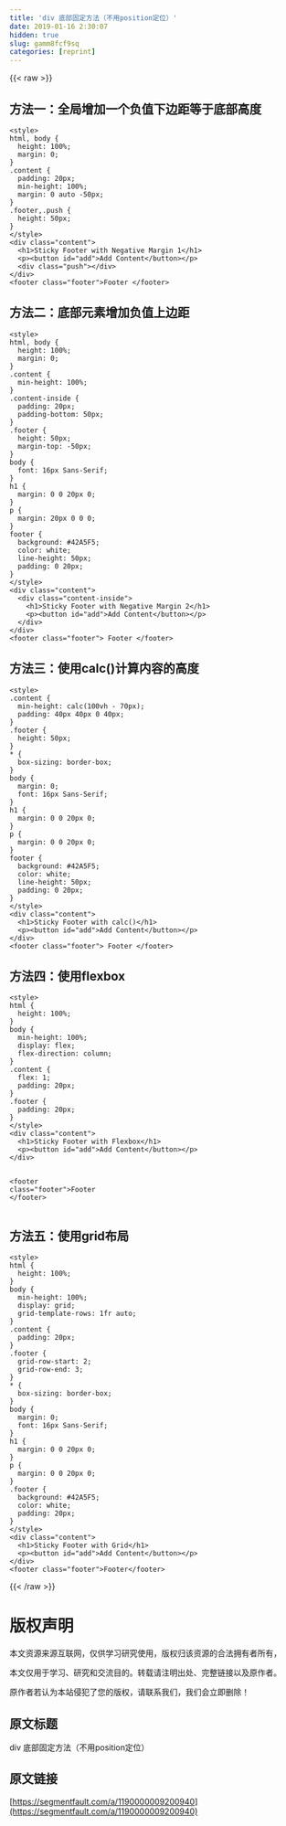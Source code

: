 ```yaml
---
title: 'div 底部固定方法（不用position定位）' 
date: 2019-01-16 2:30:07
hidden: true
slug: gamm8fcf9sq
categories: [reprint]
---
```


{{< raw >}}

                    
<h2 id="articleHeader0">方法一：全局增加一个负值下边距等于底部高度</h2>
<div class="widget-codetool" style="display:none;">
      <div class="widget-codetool--inner">
      <span class="selectCode code-tool" data-toggle="tooltip" data-placement="top" title="" data-original-title="全选"></span>
      <span type="button" class="copyCode code-tool" data-toggle="tooltip" data-placement="top" data-clipboard-text="<style>
html, body {
  height: 100%;
  margin: 0;
}
.content {
  padding: 20px;
  min-height: 100%;
  margin: 0 auto -50px;
}
.footer,.push {
  height: 50px;
}
</style>
<div class=&quot;content&quot;>
  <h1>Sticky Footer with Negative Margin 1</h1>
  <p><button id=&quot;add&quot;>Add Content</button></p>
  <div class=&quot;push&quot;></div>
</div>
<footer class=&quot;footer&quot;>Footer </footer>" title="" data-original-title="复制"></span>
      <span type="button" class="saveToNote code-tool" data-toggle="tooltip" data-placement="top" title="" data-original-title="放进笔记"></span>
      </div>
      </div><pre class="hljs xml"><code><span class="hljs-tag">&lt;<span class="hljs-name">style</span>&gt;</span><span class="css">
<span class="hljs-selector-tag">html</span>, <span class="hljs-selector-tag">body</span> {
  <span class="hljs-attribute">height</span>: <span class="hljs-number">100%</span>;
  <span class="hljs-attribute">margin</span>: <span class="hljs-number">0</span>;
}
<span class="hljs-selector-class">.content</span> {
  <span class="hljs-attribute">padding</span>: <span class="hljs-number">20px</span>;
  <span class="hljs-attribute">min-height</span>: <span class="hljs-number">100%</span>;
  <span class="hljs-attribute">margin</span>: <span class="hljs-number">0</span> auto -<span class="hljs-number">50px</span>;
}
<span class="hljs-selector-class">.footer</span>,<span class="hljs-selector-class">.push</span> {
  <span class="hljs-attribute">height</span>: <span class="hljs-number">50px</span>;
}
</span><span class="hljs-tag">&lt;/<span class="hljs-name">style</span>&gt;</span>
<span class="hljs-tag">&lt;<span class="hljs-name">div</span> <span class="hljs-attr">class</span>=<span class="hljs-string">"content"</span>&gt;</span>
  <span class="hljs-tag">&lt;<span class="hljs-name">h1</span>&gt;</span>Sticky Footer with Negative Margin 1<span class="hljs-tag">&lt;/<span class="hljs-name">h1</span>&gt;</span>
  <span class="hljs-tag">&lt;<span class="hljs-name">p</span>&gt;</span><span class="hljs-tag">&lt;<span class="hljs-name">button</span> <span class="hljs-attr">id</span>=<span class="hljs-string">"add"</span>&gt;</span>Add Content<span class="hljs-tag">&lt;/<span class="hljs-name">button</span>&gt;</span><span class="hljs-tag">&lt;/<span class="hljs-name">p</span>&gt;</span>
  <span class="hljs-tag">&lt;<span class="hljs-name">div</span> <span class="hljs-attr">class</span>=<span class="hljs-string">"push"</span>&gt;</span><span class="hljs-tag">&lt;/<span class="hljs-name">div</span>&gt;</span>
<span class="hljs-tag">&lt;/<span class="hljs-name">div</span>&gt;</span>
<span class="hljs-tag">&lt;<span class="hljs-name">footer</span> <span class="hljs-attr">class</span>=<span class="hljs-string">"footer"</span>&gt;</span>Footer <span class="hljs-tag">&lt;/<span class="hljs-name">footer</span>&gt;</span></code></pre>
<h2 id="articleHeader1">方法二：底部元素增加负值上边距</h2>
<div class="widget-codetool" style="display:none;">
      <div class="widget-codetool--inner">
      <span class="selectCode code-tool" data-toggle="tooltip" data-placement="top" title="" data-original-title="全选"></span>
      <span type="button" class="copyCode code-tool" data-toggle="tooltip" data-placement="top" data-clipboard-text="<style>
html, body {
  height: 100%;
  margin: 0;
}
.content {
  min-height: 100%;
}
.content-inside {
  padding: 20px;
  padding-bottom: 50px;
}
.footer {
  height: 50px;
  margin-top: -50px;
}
body {
  font: 16px Sans-Serif;
}
h1 {
  margin: 0 0 20px 0;
}
p {
  margin: 20px 0 0 0;
}
footer {
  background: #42A5F5;
  color: white;
  line-height: 50px;
  padding: 0 20px;
}
</style>
<div class=&quot;content&quot;>
  <div class=&quot;content-inside&quot;>
    <h1>Sticky Footer with Negative Margin 2</h1>
    <p><button id=&quot;add&quot;>Add Content</button></p>
  </div>
</div>
<footer class=&quot;footer&quot;> Footer </footer>" title="" data-original-title="复制"></span>
      <span type="button" class="saveToNote code-tool" data-toggle="tooltip" data-placement="top" title="" data-original-title="放进笔记"></span>
      </div>
      </div><pre class="hljs xml"><code><span class="hljs-tag">&lt;<span class="hljs-name">style</span>&gt;</span><span class="css">
<span class="hljs-selector-tag">html</span>, <span class="hljs-selector-tag">body</span> {
  <span class="hljs-attribute">height</span>: <span class="hljs-number">100%</span>;
  <span class="hljs-attribute">margin</span>: <span class="hljs-number">0</span>;
}
<span class="hljs-selector-class">.content</span> {
  <span class="hljs-attribute">min-height</span>: <span class="hljs-number">100%</span>;
}
<span class="hljs-selector-class">.content-inside</span> {
  <span class="hljs-attribute">padding</span>: <span class="hljs-number">20px</span>;
  <span class="hljs-attribute">padding-bottom</span>: <span class="hljs-number">50px</span>;
}
<span class="hljs-selector-class">.footer</span> {
  <span class="hljs-attribute">height</span>: <span class="hljs-number">50px</span>;
  <span class="hljs-attribute">margin-top</span>: -<span class="hljs-number">50px</span>;
}
<span class="hljs-selector-tag">body</span> {
  <span class="hljs-attribute">font</span>: <span class="hljs-number">16px</span> Sans-Serif;
}
<span class="hljs-selector-tag">h1</span> {
  <span class="hljs-attribute">margin</span>: <span class="hljs-number">0</span> <span class="hljs-number">0</span> <span class="hljs-number">20px</span> <span class="hljs-number">0</span>;
}
<span class="hljs-selector-tag">p</span> {
  <span class="hljs-attribute">margin</span>: <span class="hljs-number">20px</span> <span class="hljs-number">0</span> <span class="hljs-number">0</span> <span class="hljs-number">0</span>;
}
<span class="hljs-selector-tag">footer</span> {
  <span class="hljs-attribute">background</span>: <span class="hljs-number">#42A5F5</span>;
  <span class="hljs-attribute">color</span>: white;
  <span class="hljs-attribute">line-height</span>: <span class="hljs-number">50px</span>;
  <span class="hljs-attribute">padding</span>: <span class="hljs-number">0</span> <span class="hljs-number">20px</span>;
}
</span><span class="hljs-tag">&lt;/<span class="hljs-name">style</span>&gt;</span>
<span class="hljs-tag">&lt;<span class="hljs-name">div</span> <span class="hljs-attr">class</span>=<span class="hljs-string">"content"</span>&gt;</span>
  <span class="hljs-tag">&lt;<span class="hljs-name">div</span> <span class="hljs-attr">class</span>=<span class="hljs-string">"content-inside"</span>&gt;</span>
    <span class="hljs-tag">&lt;<span class="hljs-name">h1</span>&gt;</span>Sticky Footer with Negative Margin 2<span class="hljs-tag">&lt;/<span class="hljs-name">h1</span>&gt;</span>
    <span class="hljs-tag">&lt;<span class="hljs-name">p</span>&gt;</span><span class="hljs-tag">&lt;<span class="hljs-name">button</span> <span class="hljs-attr">id</span>=<span class="hljs-string">"add"</span>&gt;</span>Add Content<span class="hljs-tag">&lt;/<span class="hljs-name">button</span>&gt;</span><span class="hljs-tag">&lt;/<span class="hljs-name">p</span>&gt;</span>
  <span class="hljs-tag">&lt;/<span class="hljs-name">div</span>&gt;</span>
<span class="hljs-tag">&lt;/<span class="hljs-name">div</span>&gt;</span>
<span class="hljs-tag">&lt;<span class="hljs-name">footer</span> <span class="hljs-attr">class</span>=<span class="hljs-string">"footer"</span>&gt;</span> Footer <span class="hljs-tag">&lt;/<span class="hljs-name">footer</span>&gt;</span></code></pre>
<h2 id="articleHeader2">方法三：使用calc()计算内容的高度</h2>
<div class="widget-codetool" style="display:none;">
      <div class="widget-codetool--inner">
      <span class="selectCode code-tool" data-toggle="tooltip" data-placement="top" title="" data-original-title="全选"></span>
      <span type="button" class="copyCode code-tool" data-toggle="tooltip" data-placement="top" data-clipboard-text="<style>
.content {
  min-height: calc(100vh - 70px);
  padding: 40px 40px 0 40px;
}
.footer {
  height: 50px;
}
* {
  box-sizing: border-box;
}
body {
  margin: 0;
  font: 16px Sans-Serif;
}
h1 {
  margin: 0 0 20px 0;
}
p {
  margin: 0 0 20px 0;
}
footer {
  background: #42A5F5;
  color: white;
  line-height: 50px;
  padding: 0 20px;
}
</style>
<div class=&quot;content&quot;>
  <h1>Sticky Footer with calc()</h1>
  <p><button id=&quot;add&quot;>Add Content</button></p>
</div>
<footer class=&quot;footer&quot;> Footer </footer>" title="" data-original-title="复制"></span>
      <span type="button" class="saveToNote code-tool" data-toggle="tooltip" data-placement="top" title="" data-original-title="放进笔记"></span>
      </div>
      </div><pre class="hljs xml"><code><span class="hljs-tag">&lt;<span class="hljs-name">style</span>&gt;</span><span class="css">
<span class="hljs-selector-class">.content</span> {
  <span class="hljs-attribute">min-height</span>: <span class="hljs-built_in">calc</span>(100vh - 70px);
  <span class="hljs-attribute">padding</span>: <span class="hljs-number">40px</span> <span class="hljs-number">40px</span> <span class="hljs-number">0</span> <span class="hljs-number">40px</span>;
}
<span class="hljs-selector-class">.footer</span> {
  <span class="hljs-attribute">height</span>: <span class="hljs-number">50px</span>;
}
* {
  <span class="hljs-attribute">box-sizing</span>: border-box;
}
<span class="hljs-selector-tag">body</span> {
  <span class="hljs-attribute">margin</span>: <span class="hljs-number">0</span>;
  <span class="hljs-attribute">font</span>: <span class="hljs-number">16px</span> Sans-Serif;
}
<span class="hljs-selector-tag">h1</span> {
  <span class="hljs-attribute">margin</span>: <span class="hljs-number">0</span> <span class="hljs-number">0</span> <span class="hljs-number">20px</span> <span class="hljs-number">0</span>;
}
<span class="hljs-selector-tag">p</span> {
  <span class="hljs-attribute">margin</span>: <span class="hljs-number">0</span> <span class="hljs-number">0</span> <span class="hljs-number">20px</span> <span class="hljs-number">0</span>;
}
<span class="hljs-selector-tag">footer</span> {
  <span class="hljs-attribute">background</span>: <span class="hljs-number">#42A5F5</span>;
  <span class="hljs-attribute">color</span>: white;
  <span class="hljs-attribute">line-height</span>: <span class="hljs-number">50px</span>;
  <span class="hljs-attribute">padding</span>: <span class="hljs-number">0</span> <span class="hljs-number">20px</span>;
}
</span><span class="hljs-tag">&lt;/<span class="hljs-name">style</span>&gt;</span>
<span class="hljs-tag">&lt;<span class="hljs-name">div</span> <span class="hljs-attr">class</span>=<span class="hljs-string">"content"</span>&gt;</span>
  <span class="hljs-tag">&lt;<span class="hljs-name">h1</span>&gt;</span>Sticky Footer with calc()<span class="hljs-tag">&lt;/<span class="hljs-name">h1</span>&gt;</span>
  <span class="hljs-tag">&lt;<span class="hljs-name">p</span>&gt;</span><span class="hljs-tag">&lt;<span class="hljs-name">button</span> <span class="hljs-attr">id</span>=<span class="hljs-string">"add"</span>&gt;</span>Add Content<span class="hljs-tag">&lt;/<span class="hljs-name">button</span>&gt;</span><span class="hljs-tag">&lt;/<span class="hljs-name">p</span>&gt;</span>
<span class="hljs-tag">&lt;/<span class="hljs-name">div</span>&gt;</span>
<span class="hljs-tag">&lt;<span class="hljs-name">footer</span> <span class="hljs-attr">class</span>=<span class="hljs-string">"footer"</span>&gt;</span> Footer <span class="hljs-tag">&lt;/<span class="hljs-name">footer</span>&gt;</span></code></pre>
<h2 id="articleHeader3">方法四：使用flexbox</h2>
<div class="widget-codetool" style="display:none;">
      <div class="widget-codetool--inner">
      <span class="selectCode code-tool" data-toggle="tooltip" data-placement="top" title="" data-original-title="全选"></span>
      <span type="button" class="copyCode code-tool" data-toggle="tooltip" data-placement="top" data-clipboard-text="<style>
html {
  height: 100%;
}
body {
  min-height: 100%;
  display: flex;
  flex-direction: column;
}
.content {
  flex: 1;
  padding: 20px;
}
.footer {
  padding: 20px;
}
</style>
<div class=&quot;content&quot;>
  <h1>Sticky Footer with Flexbox</h1>
  <p><button id=&quot;add&quot;>Add Content</button></p>
</div>

<footer class=&quot;footer&quot;>Footer </footer>" title="" data-original-title="复制"></span>
      <span type="button" class="saveToNote code-tool" data-toggle="tooltip" data-placement="top" title="" data-original-title="放进笔记"></span>
      </div>
      </div><pre class="hljs xml"><code><span class="hljs-tag">&lt;<span class="hljs-name">style</span>&gt;</span><span class="css">
<span class="hljs-selector-tag">html</span> {
  <span class="hljs-attribute">height</span>: <span class="hljs-number">100%</span>;
}
<span class="hljs-selector-tag">body</span> {
  <span class="hljs-attribute">min-height</span>: <span class="hljs-number">100%</span>;
  <span class="hljs-attribute">display</span>: flex;
  <span class="hljs-attribute">flex-direction</span>: column;
}
<span class="hljs-selector-class">.content</span> {
  <span class="hljs-attribute">flex</span>: <span class="hljs-number">1</span>;
  <span class="hljs-attribute">padding</span>: <span class="hljs-number">20px</span>;
}
<span class="hljs-selector-class">.footer</span> {
  <span class="hljs-attribute">padding</span>: <span class="hljs-number">20px</span>;
}
</span><span class="hljs-tag">&lt;/<span class="hljs-name">style</span>&gt;</span>
<span class="hljs-tag">&lt;<span class="hljs-name">div</span> <span class="hljs-attr">class</span>=<span class="hljs-string">"content"</span>&gt;</span>
  <span class="hljs-tag">&lt;<span class="hljs-name">h1</span>&gt;</span>Sticky Footer with Flexbox<span class="hljs-tag">&lt;/<span class="hljs-name">h1</span>&gt;</span>
  <span class="hljs-tag">&lt;<span class="hljs-name">p</span>&gt;</span><span class="hljs-tag">&lt;<span class="hljs-name">button</span> <span class="hljs-attr">id</span>=<span class="hljs-string">"add"</span>&gt;</span>Add Content<span class="hljs-tag">&lt;/<span class="hljs-name">button</span>&gt;</span><span class="hljs-tag">&lt;/<span class="hljs-name">p</span>&gt;</span>
<span class="hljs-tag">&lt;/<span class="hljs-name">div</span>&gt;</span>

<span class="hljs-tag">&lt;<span class="hljs-name">footer</span> <span class="hljs-attr">class</span>=<span class="hljs-string">"footer"</span>&gt;</span>Footer <span class="hljs-tag">&lt;/<span class="hljs-name">footer</span>&gt;</span></code></pre>
<h2 id="articleHeader4">方法五：使用grid布局</h2>
<div class="widget-codetool" style="display:none;">
      <div class="widget-codetool--inner">
      <span class="selectCode code-tool" data-toggle="tooltip" data-placement="top" title="" data-original-title="全选"></span>
      <span type="button" class="copyCode code-tool" data-toggle="tooltip" data-placement="top" data-clipboard-text="<style>
html {
  height: 100%;
}
body {
  min-height: 100%;
  display: grid;
  grid-template-rows: 1fr auto;
}
.content {
  padding: 20px;
}
.footer {
  grid-row-start: 2;
  grid-row-end: 3;
}
* {
  box-sizing: border-box;
}
body {
  margin: 0;
  font: 16px Sans-Serif;
}
h1 {
  margin: 0 0 20px 0;
}
p {
  margin: 0 0 20px 0;
}
.footer {
  background: #42A5F5;
  color: white;
  padding: 20px;
}
</style>
<div class=&quot;content&quot;>
  <h1>Sticky Footer with Grid</h1>
  <p><button id=&quot;add&quot;>Add Content</button></p>
</div>
<footer class=&quot;footer&quot;>Footer</footer>
" title="" data-original-title="复制"></span>
      <span type="button" class="saveToNote code-tool" data-toggle="tooltip" data-placement="top" title="" data-original-title="放进笔记"></span>
      </div>
      </div><pre class="hljs xml"><code><span class="hljs-tag">&lt;<span class="hljs-name">style</span>&gt;</span><span class="css">
<span class="hljs-selector-tag">html</span> {
  <span class="hljs-attribute">height</span>: <span class="hljs-number">100%</span>;
}
<span class="hljs-selector-tag">body</span> {
  <span class="hljs-attribute">min-height</span>: <span class="hljs-number">100%</span>;
  <span class="hljs-attribute">display</span>: grid;
  <span class="hljs-attribute">grid-template-rows</span>: <span class="hljs-number">1</span>fr auto;
}
<span class="hljs-selector-class">.content</span> {
  <span class="hljs-attribute">padding</span>: <span class="hljs-number">20px</span>;
}
<span class="hljs-selector-class">.footer</span> {
  <span class="hljs-attribute">grid-row-start</span>: <span class="hljs-number">2</span>;
  <span class="hljs-attribute">grid-row-end</span>: <span class="hljs-number">3</span>;
}
* {
  <span class="hljs-attribute">box-sizing</span>: border-box;
}
<span class="hljs-selector-tag">body</span> {
  <span class="hljs-attribute">margin</span>: <span class="hljs-number">0</span>;
  <span class="hljs-attribute">font</span>: <span class="hljs-number">16px</span> Sans-Serif;
}
<span class="hljs-selector-tag">h1</span> {
  <span class="hljs-attribute">margin</span>: <span class="hljs-number">0</span> <span class="hljs-number">0</span> <span class="hljs-number">20px</span> <span class="hljs-number">0</span>;
}
<span class="hljs-selector-tag">p</span> {
  <span class="hljs-attribute">margin</span>: <span class="hljs-number">0</span> <span class="hljs-number">0</span> <span class="hljs-number">20px</span> <span class="hljs-number">0</span>;
}
<span class="hljs-selector-class">.footer</span> {
  <span class="hljs-attribute">background</span>: <span class="hljs-number">#42A5F5</span>;
  <span class="hljs-attribute">color</span>: white;
  <span class="hljs-attribute">padding</span>: <span class="hljs-number">20px</span>;
}
</span><span class="hljs-tag">&lt;/<span class="hljs-name">style</span>&gt;</span>
<span class="hljs-tag">&lt;<span class="hljs-name">div</span> <span class="hljs-attr">class</span>=<span class="hljs-string">"content"</span>&gt;</span>
  <span class="hljs-tag">&lt;<span class="hljs-name">h1</span>&gt;</span>Sticky Footer with Grid<span class="hljs-tag">&lt;/<span class="hljs-name">h1</span>&gt;</span>
  <span class="hljs-tag">&lt;<span class="hljs-name">p</span>&gt;</span><span class="hljs-tag">&lt;<span class="hljs-name">button</span> <span class="hljs-attr">id</span>=<span class="hljs-string">"add"</span>&gt;</span>Add Content<span class="hljs-tag">&lt;/<span class="hljs-name">button</span>&gt;</span><span class="hljs-tag">&lt;/<span class="hljs-name">p</span>&gt;</span>
<span class="hljs-tag">&lt;/<span class="hljs-name">div</span>&gt;</span>
<span class="hljs-tag">&lt;<span class="hljs-name">footer</span> <span class="hljs-attr">class</span>=<span class="hljs-string">"footer"</span>&gt;</span>Footer<span class="hljs-tag">&lt;/<span class="hljs-name">footer</span>&gt;</span>
</code></pre>

                
{{< /raw >}}

# 版权声明
本文资源来源互联网，仅供学习研究使用，版权归该资源的合法拥有者所有，

本文仅用于学习、研究和交流目的。转载请注明出处、完整链接以及原作者。

原作者若认为本站侵犯了您的版权，请联系我们，我们会立即删除！

## 原文标题
div 底部固定方法（不用position定位）

## 原文链接
[https://segmentfault.com/a/1190000009200940](https://segmentfault.com/a/1190000009200940)


